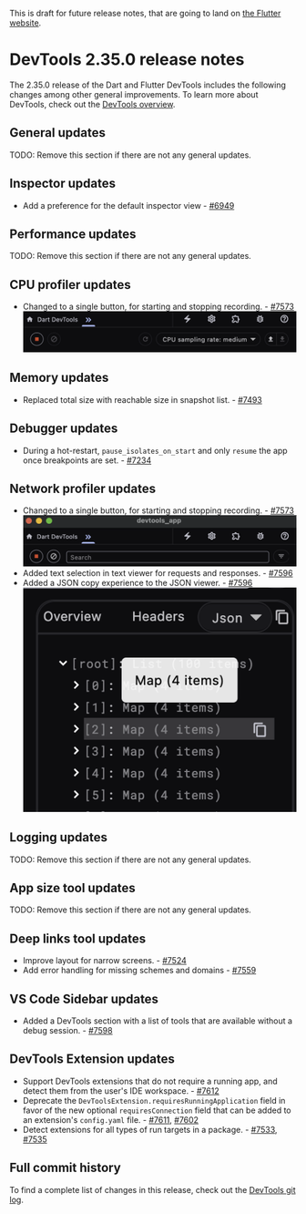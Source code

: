 This is draft for future release notes, that are going to land on
[the Flutter website](https://docs.flutter.dev/tools/devtools/release-notes).

# DevTools 2.35.0 release notes

The 2.35.0 release of the Dart and Flutter DevTools
includes the following changes among other general improvements.
To learn more about DevTools, check out the
[DevTools overview]({{site.url}}/tools/devtools/overview).

## General updates

TODO: Remove this section if there are not any general updates.

## Inspector updates

* Add a preference for the default inspector view - [#6949](https://github.com/flutter/devtools/pull/6949)

## Performance updates

TODO: Remove this section if there are not any general updates.

## CPU profiler updates

* Changed to a single button, for starting and stopping
  recording. - [#7573](https://github.com/flutter/devtools/pull/7573)
  ![A screen shot of the CPU profiler tab, with the new recording button.](./images/profiler_recording.png)

## Memory updates

* Replaced total size with reachable size in snapshot list. -
[#7493](https://github.com/flutter/devtools/pull/7493)

## Debugger updates

* During a hot-restart, `pause_isolates_on_start` and only `resume` the app once breakpoints are set. - [#7234](https://github.com/flutter/devtools/pull/7234)

## Network profiler updates

* Changed to a single button, for starting and stopping
  recording. - [#7573](https://github.com/flutter/devtools/pull/7573)
  ![A screen shot of the network tab, with the new recording button.](./images/network_recording.png)
* Added text selection in text viewer for requests and responses. - [#7596](https://github.com/flutter/devtools/pull/7596)
* Added a JSON copy experience to the JSON viewer. - [#7596](https://github.com/flutter/devtools/pull/7596)
  ![An image of the new json copy experience for the JSON viewer](./images/json_viewer_copy.png)

## Logging updates

TODO: Remove this section if there are not any general updates.

## App size tool updates

TODO: Remove this section if there are not any general updates.

## Deep links tool updates

* Improve layout for narrow screens. - [#7524](https://github.com/flutter/devtools/pull/7524)
* Add error handling for missing schemes and domains - [#7559](https://github.com/flutter/devtools/pull/7559)

## VS Code Sidebar updates

* Added a DevTools section with a list of tools that are available without a debug
session. - [#7598](https://github.com/flutter/devtools/pull/7598)

## DevTools Extension updates

* Support DevTools extensions that do not require a running app, and detect them from the
user's IDE workspace. - [#7612](https://github.com/flutter/devtools/pull/7612)
* Deprecate the `DevToolsExtension.requiresRunningApplication` field in favor of the
new optional `requiresConnection` field that can be added to an extension's `config.yaml`
file. - [#7611](https://github.com/flutter/devtools/pull/7611), [#7602](https://github.com/flutter/devtools/pull/7602)
* Detect extensions for all types of run targets in a package. - [#7533](https://github.com/flutter/devtools/pull/7533),
[#7535](https://github.com/flutter/devtools/pull/7535)


## Full commit history

To find a complete list of changes in this release, check out the
[DevTools git log](https://github.com/flutter/devtools/tree/v2.35.0).
